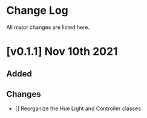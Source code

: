 # Change Log
All major changes are listed here.

# [v0.1.1] Nov 10th 2021
## Added


## Changes
- [] Reorganize the Hue Light and Controller classes